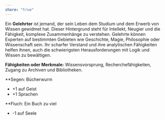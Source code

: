 ```yaml
---
share: "true"
---
```

Ein **Gelehrter** ist jemand, der sein Leben dem Studium und dem Erwerb von Wissen gewidmet hat. Dieser Hintergrund steht für Intellekt, Neugier und die Fähigkeit, komplexe Zusammenhänge zu verstehen. Gelehrte können Experten auf bestimmten Gebieten wie Geschichte, Magie, Philosophie oder Wissenschaft sein. Ihr scharfer Verstand und ihre analytischen Fähigkeiten helfen ihnen, auch die schwierigsten Herausforderungen mit Logik und Wissen zu bewältigen.  
  
**Fähigkeiten oder Merkmale:** Wissensvorsprung, Recherchefähigkeiten, Zugang zu Archiven und Bibliotheken.  
  
**Segen: Bücherwurm  
- +1 auf Geist  
- +1 Sprachen  
  
**Fluch: Ein Buch zu viel  
- -1 auf Seele